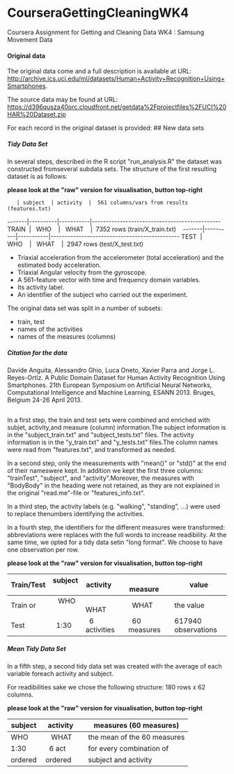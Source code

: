 # CourseraGettingCleaningWK4
Coursera Assignment for Getting and Cleaning Data WK4 : Samsung Movement Data


#### Original data
The original data come and a full description is available at URL: http://archive.ics.uci.edu/ml/datasets/Human+Activity+Recognition+Using+Smartphones. 

The source data may be found at URL:
https://d396qusza40orc.cloudfront.net/getdata%2Fprojectfiles%2FUCI%20HAR%20Dataset.zip 

For each record in the original dataset is provided: ## New data sets

##### Tidy Data Set
In several steps, described in the R script "run_analysis.R" the dataset was constructed fromseveral subdata sets. The structure of the first resulting dataset is as follows: 

**please look at the "raw" version for visualisation, button top-right**


       | subject  | activity  |  561 columns/vars from results (features.txt) 
-------|----------|-----------|----------------------------------------------
TRAIN  |   WHO    |   WHAT    |  7352 rows (train/X_train.txt)    
-------|----------|-----------|----------------------------------------------
TEST   |   WHO    |   WHAT    |  2947 rows (test/X_test.txt)    


- Triaxial acceleration from the accelerometer (total acceleration) and the estimated body acceleration. 
- Triaxial Angular velocity from the gyroscope. 
- A 561-feature vector with time and frequency domain variables. 
- Its activity label. 
- An identifier of the subject who carried out the experiment. 

The original data set was split in a number of subsets: 
- train, test
- names of the activities
- names of the measures (columns)


##### Citation for the data
Davide Anguita, Alessandro Ghio, Luca Oneto, Xavier Parra and Jorge L. Reyes-Ortiz. A Public Domain Dataset for Human Activity Recognition Using Smartphones. 21th European Symposium on Artificial Neural Networks, Computational Intelligence and Machine Learning, ESANN 2013. Bruges, Belgium 24-26 April 2013. 

##

In a first step, the train and test sets were combined and enriched with subjet, activity,and measure (column) information.The subject information is in the "subject_train.txt" and "subject_tests.txt" files. The activity information is in the "y_train.txt" and "y_tests.txt" files.The column names were read from "features.txt", and transformed as needed.

In a second step, only the measurements with "mean()" or "std()" at the end of their nameswere kept. In addition we kept the first three columns: "trainTest", "subject", and "activity".Moreover, the measures with "BodyBody" in the heading were not retained, as they are not explained in the original "read.me"-file or "features_info.txt". 

In a third step, the activity labels (e.g. "walking", "standing", ...) were used to replace thenumbers identifying the activities.  

In a fourth step, the identifiers for the different measures were transformed: abbreviations were replaces with the full words to increase readibility. At the same time, we opted for a tidy data setin "long format". We choose to have one observation per row. 

**please look at the "raw" version for visualisation, button top-right**

Train/Test |  subject   | activity      |  measure     | value
-----------|------------|---------------|--------------|--------------------
Train or   |    WHO     |   WHAT        |  WHAT        | the value
Test       |    1:30    |  6 activities |  60 measures | 617940 observations


##### Mean Tidy Data Set 

In a fifth step, a second tidy data set was created with the average of each variable foreach activity and subject.

For readibilities sake we chose the following structure: 180 rows x 62 columns. 

**please look at the "raw" version for visualisation, button top-right**

subject  | activity  |  measures (60 measures)
---------|-----------|---------------------------------------
  WHO    |   WHAT    |  the mean of the 60 measures
 1:30    |  6 act    |  for every combination of
ordered  | ordered   |  subject and activity

